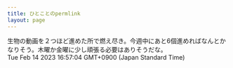 ```yaml
---
title: ひとことのpermlink
layout: page
---
```

<div class="box" dt="1676361424132">
  生物の動画を２つほど進めた所で燃え尽き。今週中にあと6個進めればなんとかなりそう。木曜か金曜に少し頑張る必要はありそうだな。
  <div class="content is-small">Tue Feb 14 2023 16:57:04 GMT+0900 (Japan Standard Time)</div>
</div>